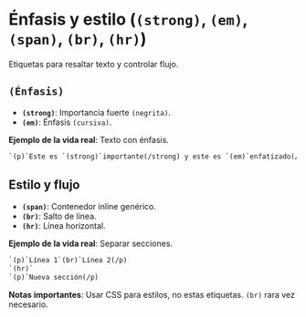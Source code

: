 # Énfasis y estilo (``(strong)``, ``(em)``, ``(span)``, ``(br)``, ``(hr)``)

Etiquetas para resaltar texto y controlar flujo.

## ``(Énfasis)``

- **``(strong)``**: Importancia fuerte `(negrita)`.
- **``(em)``**: Énfasis `(cursiva)`.

**Ejemplo de la vida real**: Texto con énfasis.

```html
`(p)`Este es `(strong)`importante(/strong) y este es `(em)`enfatizado(/em).(/p)
```

## Estilo y flujo

- **``(span)``**: Contenedor inline genérico.
- **``(br)``**: Salto de línea.
- **``(hr)``**: Línea horizontal.

**Ejemplo de la vida real**: Separar secciones.

```html
`(p)`Línea 1`(br)`Línea 2(/p)
`(hr)`
`(p)`Nueva sección(/p)
```

**Notas importantes**: Usar CSS para estilos, no estas etiquetas. `(br)` rara vez necesario.
